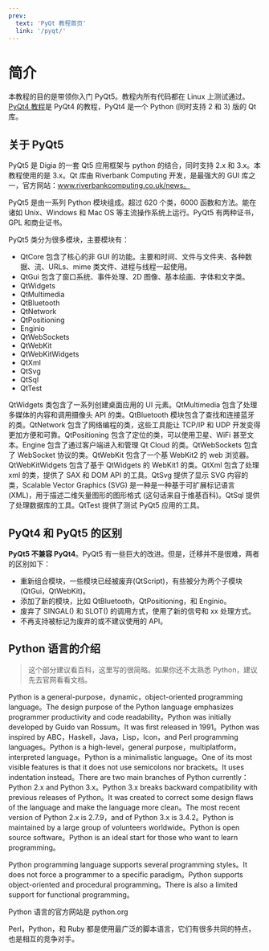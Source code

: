 ```yaml
---
prev:
  text: 'PyQt 教程首页'
  link: '/pyqt/'
---
```

# 简介

本教程的目的是带领你入门 PyQt5。教程内所有代码都在 Linux 上测试通过。[PyQt4 教程](http://zetcode.com/gui/pyqt4/)是 PyQt4 的教程，PyQt4 是一个 Python (同时支持 2 和 3) 版的 Qt 库。

## 关于 PyQt5

PyQt5 是 Digia 的一套 Qt5 应用框架与 python 的结合，同时支持 2.x 和 3.x。本教程使用的是 3.x。Qt 库由 Riverbank Computing 开发，是最强大的 GUI 库之一，官方网站：www.riverbankcomputing.co.uk/news。

PyQt5 是由一系列 Python 模块组成。超过 620 个类，6000 函数和方法。能在诸如 Unix、Windows 和 Mac OS 等主流操作系统上运行。PyQt5 有两种证书，GPL 和商业证书。

PyQt5 类分为很多模块，主要模块有：

* QtCore 包含了核心的非 GUI 的功能。主要和时间、文件与文件夹、各种数据、流、URLs、mime 类文件、进程与线程一起使用。
* QtGui 包含了窗口系统、事件处理、2D 图像、基本绘画、字体和文字类。
* QtWidgets
* QtMultimedia
* QtBluetooth
* QtNetwork
* QtPositioning
* Enginio
* QtWebSockets
* QtWebKit
* QtWebKitWidgets
* QtXml
* QtSvg
* QtSql
* QtTest

QtWidgets 类包含了一系列创建桌面应用的 UI 元素。QtMultimedia 包含了处理多媒体的内容和调用摄像头 API 的类。QtBluetooth 模块包含了查找和连接蓝牙的类。QtNetwork 包含了网络编程的类，这些工具能让 TCP/IP 和 UDP 开发变得更加方便和可靠。QtPositioning 包含了定位的类，可以使用卫星、WiFi 甚至文本。Engine 包含了通过客户端进入和管理 Qt Cloud 的类。QtWebSockets 包含了 WebSocket 协议的类。QtWebKit 包含了一个基 WebKit2 的 web 浏览器。QtWebKitWidgets 包含了基于 QtWidgets 的 WebKit1 的类。QtXml 包含了处理 xml 的类，提供了 SAX 和 DOM API 的工具。QtSvg 提供了显示 SVG 内容的类，Scalable Vector Graphics \(SVG\) 是一种是一种基于可扩展标记语言 (XML)，用于描述二维矢量图形的图形格式 (这句话来自于维基百科)。QtSql 提供了处理数据库的工具。QtTest 提供了测试 PyQt5 应用的工具。

## PyQt4 和 PyQt5 的区别

**PyQt5 不兼容 PyQt4**。PyQt5 有一些巨大的改进。但是，迁移并不是很难，两者的区别如下：

* 重新组合模块，一些模块已经被废弃\(QtScript\)，有些被分为两个子模块\(QtGui，QtWebKit\)。
* 添加了新的模块，比如 QtBluetooth，QtPositioning，和 Enginio。
* 废弃了 SINGAL\(\) 和 SLOT\(\) 的调用方式，使用了新的信号和 xx 处理方式。
* 不再支持被标记为废弃的或不建议使用的 API。

## Python 语言的介绍

> 这个部分建议看百科，这里写的很简略。如果你还不太熟悉 Python，建议先去官网看看文档。

Python is a general-purpose，dynamic，object-oriented programming language。The design purpose of the Python language emphasizes programmer productivity and code readability。Python was initially developed by Guido van Rossum。It was first released in 1991。Python was inspired by ABC，Haskell，Java，Lisp，Icon，and Perl programming languages。Python is a high-level，general purpose，multiplatform，interpreted language。Python is a minimalistic language。One of its most visible features is that it does not use semicolons nor brackets。It uses indentation instead。There are two main branches of Python currently：Python 2.x and Python 3.x。Python 3.x breaks backward compatibility with previous releases of Python。It was created to correct some design flaws of the language and make the language more clean。The most recent version of Python 2.x is 2.7.9，and of Python 3.x is 3.4.2。Python is maintained by a large group of volunteers worldwide。Python is open source software。Python is an ideal start for those who want to learn programming。

Python programming language supports several programming styles。It does not force a programmer to a specific paradigm。Python supports object-oriented and procedural programming。There is also a limited support for functional programming。

Python 语言的官方网站是 python.org

Perl，Python，和 Ruby 都是使用最广泛的脚本语言，它们有很多共同的特点，也是相互的竞争对手。
